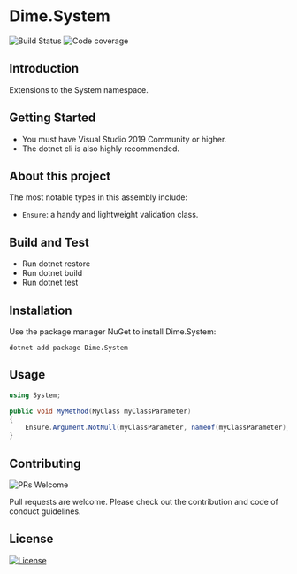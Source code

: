 # Dime.System

![Build Status](https://dev.azure.com/dimenicsbe/Utilities/_apis/build/status/dimenics.dime-system?branchName=master) ![Code coverage](https://img.shields.io/azure-devops/coverage/dimenicsbe/utilities/148/master)

## Introduction

Extensions to the System namespace.

## Getting Started

- You must have Visual Studio 2019 Community or higher.
- The dotnet cli is also highly recommended.

## About this project

The most notable types in this assembly include:

- `Ensure`: a handy and lightweight validation class.

## Build and Test

- Run dotnet restore
- Run dotnet build
- Run dotnet test

## Installation

Use the package manager NuGet to install Dime.System:

`dotnet add package Dime.System`

## Usage

``` csharp
using System;

public void MyMethod(MyClass myClassParameter)
{
    Ensure.Argument.NotNull(myClassParameter, nameof(myClassParameter), "Parameter cannot be null");
}
```

## Contributing

![PRs Welcome](https://img.shields.io/badge/PRs-welcome-brightgreen.svg?style=flat-square)

Pull requests are welcome. Please check out the contribution and code of conduct guidelines.

## License

[![License](http://img.shields.io/:license-mit-blue.svg?style=flat-square)](http://badges.mit-license.org)